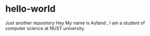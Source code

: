 # hello-world
Just another repository
Hey My name is Asfand , I am a student of computer science at NUST university.
